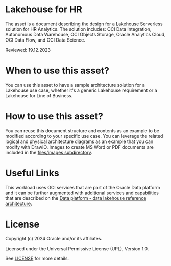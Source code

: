 # Lakehouse for HR
 
The asset is a document describing the design for a Lakehouse Serverless solution for HR Analytics. The solution includes: OCI Data Integration, Autonomous Data Warehouse, OCI Objects Storage, Oracle Analytics Cloud, OCI Data Flow, and OCI Data Science.

Reviewed: 19.12.2023
 
# When to use this asset?
 
You can use this asset to have a sample architecture solution for a Lakehouse use case, whether it's a generic Lakehouse requirement or a Lakehouse for Line of Business.
 
# How to use this asset?
 
You can reuse this document structure and contents as an example to be modified according to your specific use case. You can leverage the related logical and physical architecture diagrams as an example that you can modify with DrawIO. Images to create MS Word or PDF documents are included in the [files/images subdirectory](files/images).

# Useful Links
This workload uses OCI services that are part of the Oracle Data platform and it can be further augmented with additional services and capabilities that are described on the [Data platform - data lakehouse reference architecture](https://docs.oracle.com/en/solutions/data-platform-lakehouse/index.html#GUID-A328ACEF-30B8-4595-B86F-F27B512744DF).

# License

Copyright (c) 2024 Oracle and/or its affiliates.

Licensed under the Universal Permissive License (UPL), Version 1.0.

See [LICENSE](https://github.com/oracle-devrel/technology-engineering/blob/main/LICENSE) for more details.
